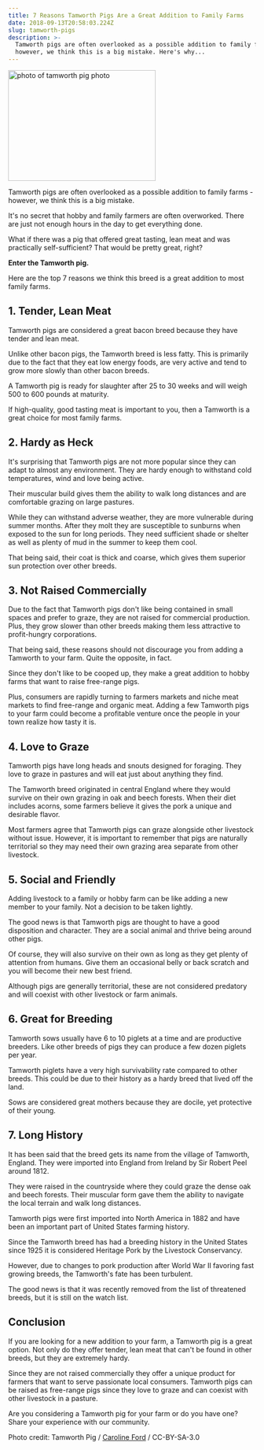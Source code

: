 ```yaml
---
title: 7 Reasons Tamworth Pigs Are a Great Addition to Family Farms
date: 2018-09-13T20:58:03.224Z
slug: tamworth-pigs
description: >-
  Tamworth pigs are often overlooked as a possible addition to family farms -
  however, we think this is a big mistake. Here's why...
---
```

<img src="https://www.doorwaysmagazine.com/wp-content/uploads/tamworth_pig_photo-300x225.jpg" alt="photo of tamworth pig photo" width="300" height="225" class="size-medium wp-image-13217" /> <p>Tamworth pigs are often overlooked as a possible addition to family farms - however, we think this is a big mistake.</p>



<p>It's no secret that hobby and family farmers are often overworked. There are just not enough hours in the day to get everything done.</p>



<p>What if there was a pig that offered great tasting, lean meat and was practically self-sufficient? That would be pretty great, right?</p>



<p><strong>Enter the Tamworth pig.</strong></p> 



<p>Here are the top 7 reasons we think this breed is a great addition to most family farms.</p>



<h2>1. Tender, Lean Meat</h2>



Tamworth pigs are considered a great bacon breed because they have tender and lean meat. 



Unlike other bacon pigs, the Tamworth breed is less fatty. This is primarily due to the fact that they eat low energy foods, are very active and tend to grow more slowly than other bacon breeds.



A Tamworth pig is ready for slaughter after 25 to 30 weeks and will weigh 500 to 600 pounds at maturity.



If high-quality, good tasting meat is important to you, then a Tamworth is a great choice for most family farms. 



<h2>2. Hardy as Heck</h2>



It's surprising that Tamworth pigs are not more popular since they can adapt to almost any environment. They are hardy enough to withstand cold temperatures, wind and love being active.



Their muscular build gives them the ability to walk long distances and are comfortable grazing on large pastures.



While they can withstand adverse weather, they are more vulnerable during summer months. After they molt they are susceptible to sunburns when exposed to the sun for long periods. They need sufficient shade or shelter as well as plenty of mud in the summer to keep them cool.



That being said, their coat is thick and coarse, which gives them superior sun protection over other breeds.



<h2>3. Not Raised Commercially</h2>



Due to the fact that Tamworth pigs don't like being contained in small spaces and prefer to graze, they are not raised for commercial production. Plus, they grow slower than other breeds making them less attractive to profit-hungry corporations.



That being said, these reasons should not discourage you from adding a Tamworth to your farm. Quite the opposite, in fact. 



Since they don't like to be cooped up, they make a great addition to hobby farms that want to raise free-range pigs.



Plus, consumers are rapidly turning to farmers markets and niche meat markets to find free-range and organic meat. Adding a few Tamworth pigs to your farm could become a profitable venture once the people in your town realize how tasty it is.



<h2>4. Love to Graze</h2>



Tamworth pigs have long heads and snouts designed for foraging. They love to graze in pastures and will eat just about anything they find. 



The Tamworth breed originated in central England where they would survive on their own grazing in oak and beech forests. When their diet includes acorns, some farmers believe it gives the pork a unique and desirable flavor.



Most farmers agree that Tamworth pigs can graze alongside other livestock without issue. However, it is important to remember that pigs are naturally territorial so they may need their own grazing area separate from other livestock.



<h2>5. Social and Friendly</h2>



Adding livestock to a family or hobby farm can be like adding a new member to your family. Not a decision to be taken lightly.



The good news is that Tamworth pigs are thought to have a good disposition and character. They are a social animal and thrive being around other pigs. 



Of course, they will also survive on their own as long as they get plenty of attention from humans. Give them an occasional belly or back scratch and you will become their new best friend.



Although pigs are generally territorial, these are not considered predatory and will coexist with other livestock or farm animals.



<h2>6. Great for Breeding</h2>



Tamworth sows usually have 6 to 10 piglets at a time and are productive breeders. Like other breeds of pigs they can produce a few dozen piglets per year.



Tamworth piglets have a very high survivability rate compared to other breeds. This could be due to their history as a hardy breed that lived off the land.



Sows are considered great mothers because they are docile, yet protective of their young.



<h2>7. Long History</h2>



It has been said that the breed gets its name from the village of Tamworth, England. They were imported into England from Ireland by Sir Robert Peel around 1812.



They were raised in the countryside where they could graze the dense oak and beech forests. Their muscular form gave them the ability to navigate the local terrain and walk long distances.



Tamworth pigs were first imported into North America in 1882 and have been an important part of United States farming history.



Since the Tamworth breed has had a breeding history in the United States since 1925 it is considered Heritage Pork by the Livestock Conservancy. 



However, due to changes to pork production after World War II favoring fast growing breeds, the Tamworth's fate has been turbulent.



The good news is that it was recently removed from the list of threatened breeds, but it is still on the watch list.



<h2>Conclusion</h2>



If you are looking for a new addition to your farm, a Tamworth pig is a great option. Not only do they offer tender, lean meat that can't be found in other breeds, but they are extremely hardy.



Since they are not raised commercially they offer a unique product for farmers that want to serve passionate local consumers. Tamworth pigs can be raised as free-range pigs since they love to graze and can coexist with other livestock in a pasture.

Are you considering a Tamworth pig for your farm or do you have one? Share your experience with our community.



Photo credit: Tamworth Pig / <a href="https://commons.wikimedia.org/wiki/File%3AMudchute_farm_pig_side.jpg" target="_blank">Caroline Ford</a> / CC-BY-SA-3.0
